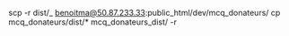 scp -r dist/_ benoitma@50.87.233.33:public_html/dev/mcq_donateurs/
cp mcq_donateurs/dist/* mcq_donateurs_dist/ -r
